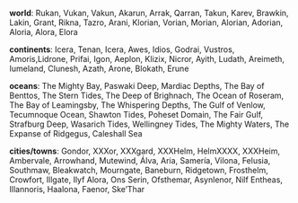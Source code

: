 **world**: Rukan, Vukan, Vakun, Akarun, Arrak, Qarran, Takun, Karev, Brawkin, Lakin, Grant, Rikna, Tazro, Arani, Klorian, Vorian, Morian, Alorian, Adorian, Aloria, Alora, Elora 

**continents**: Icera, Tenan, Icera, Awes, Idios, Godrai, Vustros, Amoris,Lidrone, Prifai, Igon, Aeplon, Klizix, Nicror, Ayith, Ludath, Areimeth, Iumeland, Clunesh, Azath, Arone, Blokath, Erune

**oceans**: The Mighty Bay, Paswaki Deep, Mardiac Depths, The Bay of Benttos, The Stern Tides, The Deep of Brighnach, The Ocean of Roseram, The Bay of Leamingsby, The Whispering Depths, The Gulf of Venlow, Tecumnoque Ocean, Shawton Tides, Poheset Domain, The Fair Gulf, Strafburg Deep, Wasarich Tides, Wellingney Tides, The Mighty Waters, The Expanse of Ridgegus, Caleshall Sea

**cities/towns**: Gondor, XXXor, XXXgard, XXXHelm, HelmXXXX, XXXHeim, Ambervale, Arrowhand, Mutewind, Álva, Aria, Samería, Vilona, Felusia, Southmaw, Bleakwatch, Mourngate, Baneburn, Ridgetown, Frosthelm, Crowfort, Illgate, Ilyf Alora, Ons Serin, Ofsthemar, Asynlenor, Nilf Entheas, Illannoris, Haalona, Faenor, Ske’Thar